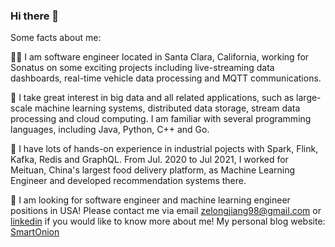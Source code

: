 ### Hi there 👋

Some facts about me:

👨‍🎓 I am software engineer located in Santa Clara, California, working for Sonatus on some exciting projects including live-streaming data dashboards, real-time vehicle data processing and MQTT communications. 

🥑 I take great interest in big data and all related applications, such as large-scale machine learning systems, distributed data storage, stream data processing and cloud computing. I am familiar with several programming languages, including Java, Python, C++ and Go.

🐼 I have lots of hands-on experience in industrial pojects with Spark, Flink, Kafka, Redis and GraphQL. From Jul. 2020 to Jul 2021, I worked for Meituan, China's largest food delivery platform, as Machine Learning Engineer and developed recommendation systems there.

🔎 I am looking for software engineer and machine learning engineer positions in USA! Please contact me via email zelongjiang98@gmail.com or [linkedin](https://www.linkedin.com/in/zelong-zane-jiang-49b388168/) if you would like to know more about me! My personal blog website: [SmartOnion](https://kungtalon.github.io/)

<!--
**kungtalon/kungtalon** is a ✨ _special_ ✨ repository because its `README.md` (this file) appears on your GitHub profile.

Here are some ideas to get you started:

- 🔭 I’m currently working on ...
- 🌱 I’m currently learning ...
- 👯 I’m looking to collaborate on ...
- 🤔 I’m looking for help with ...
- 💬 Ask me about ...
- 📫 How to reach me: ...
- 😄 Pronouns: ...
- ⚡ Fun fact: ...
-->
